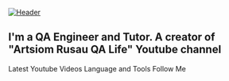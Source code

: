 [![Header](https://github.com/artichokeee/artichokeee/blob/main/assets/Frame%20635%20(3).png)](https://artsiomrusau.com/)
## I'm a QA Engineer and Tutor. A creator of "Artsiom Rusau QA Life" Youtube channel 
Latest Youtube Videos
Language and Tools
Follow Me
